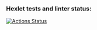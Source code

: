 ### Hexlet tests and linter status:
[![Actions Status](https://github.com/diana048/python-project-49/workflows/hexlet-check/badge.svg)](https://github.com/diana048/python-project-49/actions)